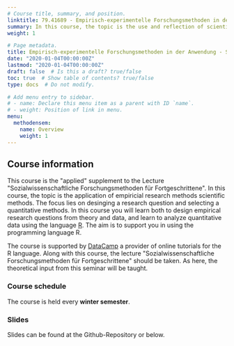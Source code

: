```yaml
---
# Course title, summary, and position.
linktitle: 79.41689 - Empirisch-experimentelle Forschungsmethoden in der Anwendung - Seminar
summary: In this course, the topic is the use and reflection of scientific methods. 
weight: 1

# Page metadata.
title: Empirisch-experimentelle Forschungsmethoden in der Anwendung - Seminar
date: "2020-01-04T00:00:00Z"
lastmod: "2020-01-04T00:00:00Z"
draft: false  # Is this a draft? true/false
toc: true  # Show table of contents? true/false
type: docs  # Do not modify.

# Add menu entry to sidebar.
# - name: Declare this menu item as a parent with ID `name`.
# - weight: Position of link in menu.
menu:
  methodensem:
    name: Overview
    weight: 1
---
```


## Course information
This course is the "applied" supplement to the Lecture "Sozialwissenschaftliche Forschungsmethoden für Fortgeschrittene". In this course, the topic is the application of empiricial research methods scientific methods. The focus lies on desinging a research question and selecting a  quantitative methods.  In this course you will learn both to design empirical research questions from theory and data, and learn to analyze quantitative data using the language [R](https://www.r-project.org/). The aim is to support you in using the programming language R. 

The course is supported by [DataCamp](https://www.datacamp.com) a provider of online tutorials for the R language.
Along with this course, the lecture "Sozialwissenschaftliche Forschungsmethoden für Fortgeschrittene" should be taken. As here, the theoretical input from this seminar will be taught.

### Course schedule
The course is held every **winter semester**.


### Slides

Slides can be found at the Github-Repository or below.


